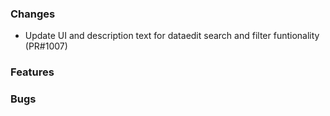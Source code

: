 ### Changes

-  Update UI and description text for dataedit search and filter funtionality (PR#1007)

### Features

### Bugs